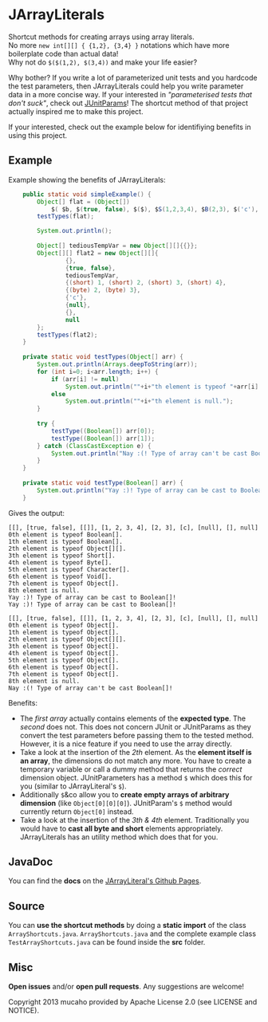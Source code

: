 JArrayLiterals
==============

Shortcut methods for creating arrays using array literals.   
No more `new int[][] { {1,2}, {3,4} }` notations which have more boilerplate code than actual data!   
Why not do `$($(1,2), $(3,4))` and make your life easier?

Why bother? If you write a lot of parameterized unit tests and you hardcode the test parameters, then JArrayLiterals 
could help you write parameter data in a more concise way.
If your interested in _"parameterised tests that don't suck"_, check out [JUnitParams](http://code.google.com/p/junitparams/)! The shortcut method of that project actually inspired me to 
make this project.

If your interested, check out the example below for identifiying benefits in using this project.


Example
-------
Example showing the benefits of JArrayLiterals:
```java
	public static void simpleExample() {
		Object[] flat = (Object[])
			$( $b, $(true, false), $($), $S(1,2,3,4), $B(2,3), $('c'), $($null), $, $null );
		testTypes(flat);

		System.out.println();
		
		Object[] tediousTempVar = new Object[][]{{}};
		Object[][] flat2 = new Object[][]{
				{},
				{true, false},
				tediousTempVar,
				{(short) 1, (short) 2, (short) 3, (short) 4},
				{(byte) 2, (byte) 3},
				{'c'},
				{null},
				{},
				null
		};
		testTypes(flat2);
	}
	
	private static void testTypes(Object[] arr) {
		System.out.println(Arrays.deepToString(arr));
		for (int i=0; i<arr.length; i++) {
			if (arr[i] != null)
				System.out.println(""+i+"th element is typeof "+arr[i].getClass().getSimpleName()+".");
			else
				System.out.println(""+i+"th element is null.");
		}
		
		try {
			testType((Boolean[]) arr[0]);
			testType((Boolean[]) arr[1]);
		} catch (ClassCastException e) {
			System.out.println("Nay :(! Type of array can't be cast Boolean[]!");
		}
	}
	
	private static void testType(Boolean[] arr) {
		System.out.println("Yay :)! Type of array can be cast to Boolean[]!");
	}
```

Gives the output:
```
[[], [true, false], [[]], [1, 2, 3, 4], [2, 3], [c], [null], [], null]
0th element is typeof Boolean[].
1th element is typeof Boolean[].
2th element is typeof Object[][].
3th element is typeof Short[].
4th element is typeof Byte[].
5th element is typeof Character[].
6th element is typeof Void[].
7th element is typeof Object[].
8th element is null.
Yay :)! Type of array can be cast to Boolean[]!
Yay :)! Type of array can be cast to Boolean[]!

[[], [true, false], [[]], [1, 2, 3, 4], [2, 3], [c], [null], [], null]
0th element is typeof Object[].
1th element is typeof Object[].
2th element is typeof Object[][].
3th element is typeof Object[].
4th element is typeof Object[].
5th element is typeof Object[].
6th element is typeof Object[].
7th element is typeof Object[].
8th element is null.
Nay :(! Type of array can't be cast Boolean[]!
```
Benefits:
* The _first array_ actually contains elements of the __expected type__. The _second_ does not. This does not concern JUnit or JUnitParams as they convert the test parameters before passing them to the tested method. However, it is a nice feature if you need to use the array directly.
* Take a look at the insertion of the _2th_ element. As the __element itself is an array__, the dimensions do not match any more. You have to create a temporary variable or call a dummy method that returns the _correct_ dimension object. JUnitParameters has a method `$` which does this for you (similar to JArrayLiteral's `$`).
* Additionally `$`&co allow you to __create empty arrays of arbitrary dimension__ (like `Object[0][0][0]`). JUnitParam's `$` method would currently return `Object[0]` instead.
* Take a look at the insertion of the  _3th & 4th_ element. Traditionally you would have to __cast all byte and short__ elements appropriately. JArrayLiterals has an utility method which does that for you.

JavaDoc
-------
You can find the __docs__ on the [JArrayLiteral's Github Pages](http://mucaho.github.io/JArrayLiterals/).

Source
------
You can __use the shortcut methods__ by doing a __static import__ of the class `ArrayShortcuts.java`.
`ArrayShortcuts.java` and the complete example class `TestArrayShortcuts.java` can be found inside the __src__ folder.

Misc
----
__Open issues__ and/or __open pull requests__. Any suggestions are welcome!

Copyright 2013 mucaho provided by Apache License 2.0 (see LICENSE and NOTICE).


